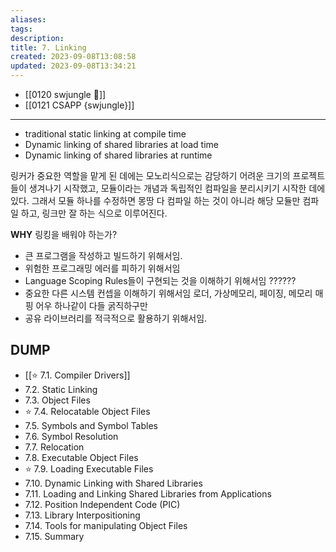 ```yaml
---
aliases: 
tags: 
description:
title: 7. Linking
created: 2023-09-08T13:08:58
updated: 2023-09-08T13:34:21
---
```

- [[0120 swjungle 🤖]]
- [[0121 CSAPP {swjungle}]]
___
- traditional static linking at compile time
- Dynamic linking of shared libraries at load time 
- Dynamic linking of shared libraries at runtime

링커가 중요한 역할을 맡게 된 데에는 모노리식으로는 감당하기 어려운 크기의 프로젝트들이 생겨나기 시작했고, 모듈이라는 개념과 독립적인 컴파일을 분리시키기 시작한 데에 있다. 그래서 모듈 하나를 수정하면 몽땅 다 컴파일 하는 것이 아니라 해당 모듈만 컴파일 하고, 링크만 잘 하는 식으로 이루어진다.

**WHY** 링킹을 배워야 하는가?

- 큰 프로그램을 작성하고 빌드하기 위해서임.
- 위험한 프로그래밍 에러를 피하기 위해서임
- Language Scoping Rules들이 구현되는 것을 이해하기 위해서임 ??????
- 중요한 다른 시스템 컨셉을 이해하기 위해서임 로더, 가상메모리, 페이징, 메모리 매핑 어우 하나같이 다들 굵직하구만
- 공유 라이브러리를 적극적으로 활용하기 위해서임.

## DUMP

- [[⭐️ 7.1. Compiler Drivers]]
- 7.2. Static Linking
- 7.3. Object Files
- ⭐️ 7.4. Relocatable Object Files
- 7.5. Symbols and Symbol Tables
- 7.6. Symbol Resolution
- 7.7. Relocation
- 7.8. Executable Object Files
- ⭐️ 7.9. Loading Executable Files
- 7.10. Dynamic Linking with Shared Libraries
- 7.11. Loading and Linking Shared Libraries from Applications
- 7.12. Position Independent Code (PIC)
- 7.13. Library Interpositioning
- 7.14. Tools for manipulating Object Files
- 7.15. Summary
